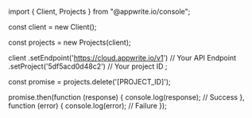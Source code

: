 import { Client, Projects } from "@appwrite.io/console";

const client = new Client();

const projects = new Projects(client);

client
    .setEndpoint('https://cloud.appwrite.io/v1') // Your API Endpoint
    .setProject('5df5acd0d48c2') // Your project ID
;

const promise = projects.delete('[PROJECT_ID]');

promise.then(function (response) {
    console.log(response); // Success
}, function (error) {
    console.log(error); // Failure
});